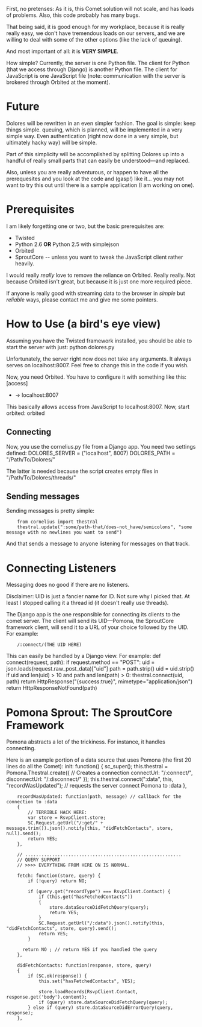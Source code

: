 First, no pretenses: As it is, this Comet solution will not scale, and has
loads of problems. Also, this code probably has many bugs.

That being said, it is good enough for my workplace, because it is 
really really easy, we don't have tremendous loads on our servers, 
and we are willing to deal with some of the other options (like the lack of queuing).

And most important of all: it is **VERY SIMPLE**.

How simple? Currently, the server is one Python file. The client for Python
(that we access through Django) is another Python file. The client for JavaScript
is one JavaScript file (note: communication with the server is brokered through
Orbited at the moment).

Future
======
Dolores will be rewritten in an even simpler fashion. The goal is simple:
keep things simple. queuing, which is planned, will be implemented
in a very simple way. Even authentication (right now done in a very simple,
but ultimately hacky way) will be simple.

Part of this simplicity will be accomplished by splitting Dolores up into
a handful of really small parts that can easily be understood—and replaced.

Also, unless you are really adventurous, or happen to have all the prerequesites
and you look at the code and (gasp!) like it... you may not want to try this out 
until there is a sample application (I am working on one).


Prerequisites
=============
I am likely forgetting one or two, but the basic prerequisites are:
* Twisted
* Python 2.6 **OR** Python 2.5 with simplejson
* Orbited
* SproutCore -- unless you want to tweak the JavaScript client rather heavily.

I would really _really_ love to remove the reliance on Orbited. Really really.
Not because Orbited isn't great, but because it is just one more required piece.

If anyone is really good with streaming data to the browser in _simple_ but _reliable_
ways, please contact me and give me some pointers.

How to Use (a bird's eye view)
==============================
Assuming you have the Twisted framework installed, you should be able to start
the server with just:
		python dolores.py

Unfortunately, the server right now does not take any arguments. It always serves
on localhost:8007. Feel free to change this in the code if you wish.

Now, you need Orbited. You have to configure it with something like this:
[access]
* -> localhost:8007


This basically allows access from JavaScript to localhost:8007. Now, start orbited:
orbited

Connecting
----------
Now, you use the cornelius.py file from a Django app. You need two settings defined:
		DOLORES_SERVER = ("localhost", 8007)
		DOLORES_PATH = "/Path/To/Dolores/"

The latter is needed because the script creates empty files in "/Path/To/Dolores/threads/"

Sending messages
----------------
Sending messages is pretty simple:

		from cornelius import thestral
		thestral.update(":some/path-that/does-not_have/semicolons", "some message with no newlines you want to send")

And that sends a message to anyone listening for messages on that track.

Connecting Listeners
====================
Messaging does no good if there are no listeners. 

Disclaimer: UID is just a fancier name for ID. Not sure why I picked that.
At least I stopped calling it a thread id (it doesn't really use threads).

The Django app is the one responsible for connecting its clients to the comet server.
The client will send its UID—Pomona, the SproutCore framework client, will send it to a
URL of your choice followed by the UID. For example:

		/:connect/(THE UID HERE)

This can easily be handled by a Django view. For example:
		 def connect(request, path):
			if request.method == "POST":
				uid = json.loads(request.raw_post_data)["uid"]
				path = path.strip()
				uid = uid.strip()
				if uid and len(uid) > 10 and path and len(path) > 0:
					thestral.connect(uid, path)
					return HttpResponse("{success:true}", mimetype="application/json")
			return HttpResponseNotFound(path)


Pomona Sprout: The SproutCore Framework
=======================================
Pomona abstracts a lot of the trickiness. For instance, it handles connecting.

Here is an example portion of a data source that uses Pomona (the first 20 lines do all the Comet):
		init: function()
		{
			sc_super();
			this.thestral = Pomona.Thestral.create({  // Creates a connection
				connectUrl: "/:connect/",
				disconnectUrl: "/:disconnect/"
			});
			this.thestral.connect(":data", this, "recordWasUpdated"); // requests the server connect Pomona to :data
		},
	
		recordWasUpdated: function(path, message) // callback for the connection to :data
		{
			// TERRIBLE HACK HERE:
			var store = RsvpClient.store;
			SC.Request.getUrl("/:get/" + message.trim()).json().notify(this, "didFetchContacts", store, null).send();
			return YES;
		},
	
		// ..........................................................
		// QUERY SUPPORT
		// >>>> EVERYTHING FROM HERE ON IS NORMAL.
	
		fetch: function(store, query) { 
			if (!query) return NO;
		
			if (query.get("recordType") === RsvpClient.Contact) {
				if (this.get("hasFetchedContacts"))
				{
					store.dataSourceDidFetchQuery(query);
					return YES;
				}
				SC.Request.getUrl("/:data").json().notify(this, "didFetchContacts", store, query).send();
				return YES;
			}
	
		  return NO ; // return YES if you handled the query
		},
	
		didFetchContacts: function(response, store, query)
		{
			if (SC.ok(response)) {
				this.set("hasFetchedContacts", YES);
			
				store.loadRecords(RsvpClient.Contact, response.get('body').content);
				if (query) store.dataSourceDidFetchQuery(query);
			} else if (query) store.dataSourceDidErrorQuery(query, response);
		},
	